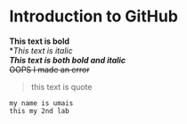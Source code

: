 # Introduction to GitHub
**This text is bold**\
**This text is italic*\
***This text is both bold and italic***\
~~OOPS I made an error~~
>this text is quote
```
my name is umais
this my 2nd lab
```
